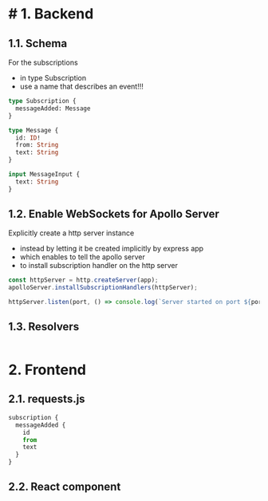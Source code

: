 # # 1. Backend

## 1.1. Schema

For the subscriptions

- in type Subscription
- use a name that describes an event!!!

```graphql
type Subscription {
  messageAdded: Message
}

type Message {
  id: ID!
  from: String
  text: String
}

input MessageInput {
  text: String
}
```

## 1.2. Enable WebSockets for Apollo Server

Explicitly create a http server instance

- instead by letting it be created implicitly by express app
- which enables to tell the apollo server
- to install subscription handler on the http server

```javascript
const httpServer = http.createServer(app);
apolloServer.installSubscriptionHandlers(httpServer);

httpServer.listen(port, () => console.log(`Server started on port ${port}`));
```

## 1.3. Resolvers

```javascript

```

# 2. Frontend

## 2.1. requests.js

```javascript
subscription {
  messageAdded {
    id
    from
    text
  }
}

```

## 2.2. React component

```javascript

```
